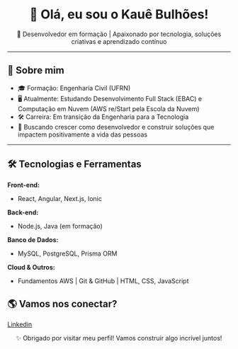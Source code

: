 <h1 align="center">👋 Olá, eu sou o Kauê Bulhões!</h1>

<p align="center">
🎯 Desenvolvedor em formação | Apaixonado por tecnologia, soluções criativas e aprendizado contínuo
</p>

---

## 🚀 Sobre mim
- 🎓 Formação: Engenharia Civil (UFRN)
- 🖥️ Atualmente: Estudando Desenvolvimento Full Stack (EBAC) e Computação em Nuvem (AWS re/Start pela Escola da Nuvem)
- 🛠️ Carreira: Em transição da Engenharia para a Tecnologia
- 🌱 Buscando crescer como desenvolvedor e construir soluções que impactem positivamente a vida das pessoas

---

## 🛠️ Tecnologias e Ferramentas

**Front-end:**
- React, Angular, Next.js, Ionic

**Back-end:**
- Node.js, Java (em formação)

**Banco de Dados:**
- MySQL, PostgreSQL, Prisma ORM

**Cloud & Outros:**
- Fundamentos AWS | Git & GitHub | HTML, CSS, JavaScript

## 🌎 Vamos nos conectar?
[Linkedin](https://www.linkedin.com/in/kauebulhoes/)

<p align="center">
✨ Obrigado por visitar meu perfil! Vamos construir algo incrível juntos!
</p>
